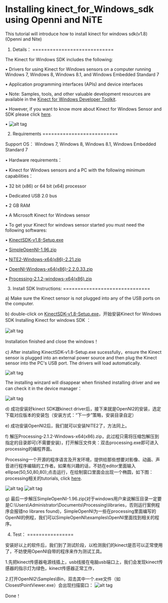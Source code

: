 Installing kinect_for_Windows_sdk using Openni and NiTE 
===========================================================

 This tutorial will  introduce how to install kinect for windows sdk(v1.8) (Openni and Nite)
 
1.	Details：
============================ 

The Kinect for Windows SDK includes the following:

•	Drivers for using Kinect for Windows sensors on a computer running Windows 7, Windows 8, Windows 8.1, and Windows Embedded Standard 7

•	Application programming interfaces (APIs) and device interfaces

•	Note: Samples, tools, and other valuable development resources are available in the [Kinect for Windows Developer Toolkit](http://go.microsoft.com/fwlink/?LinkID=323589).

•	However, if you want to know more about Kinect for Windows Sensor and SDK please click [here](http://www.microsoft.com/en-us/kinectforwindowsdev/start.aspx).

•
![alt tag](https://raw.githubusercontent.com/timlentse/-Installing--kinect-for-windows-sdk--using-Openni-and-NiTE-/master/kinect.png)

2.	Requirements
==========================

Support OS：
Windows 7, Windows 8, Windows 8.1, Windows Embedded Standard 7

•	Hardware requirements：

•	 Kinect for Windows sensors and a PC with the following minimum capabilities：

•	32 bit (x86) or 64 bit (x64) processor

•	Dedicated USB 2.0 bus

•	2 GB RAM

•	A Microsoft Kinect for Windows sensor

•	To get your Kinect for windows sensor started you must need the following softwares:

•	[KinectSDK-v1.8-Setup.exe](http://download.microsoft.com/download/E/1/D/E1DEC243-0389-4A23-87BF-F47DE869FC1A/KinectSDK-v1.8-Setup.exe)

•	[SimpleOpenNI-1.96.zip](https://code.google.com/p/simple-openni/downloads/list)

•	[NiTE2-Windows-x64(x86)-2.21.zip](http://www.openni.org/files/nite/)

•	[OpenNI-Windows-x64(x86)-2.2.0.33.zip](http://www.openni.org/openni-sdk/)

•	[Processing-2.1.2-windows-x64(x86).zip](https://www.processing.org/download/?processing)

3.	Install SDK Instructions:
==============================

a)	Make sure the Kinect sensor is not plugged into any of the USB ports on the computer.

b)	double-click on [KinectSDK-v1.8-Setup.exe](http://download.microsoft.com/download/E/1/D/E1DEC243-0389-4A23-87BF-F47DE869FC1A/KinectSDK-v1.8-Setup.exe)，开始安装Kinect for Windows SDK
Installing Kinect for windows SDK ：

 ![alt tag](https://raw.githubusercontent.com/timlentse/-Installing--kinect-for-windows-sdk--using-Openni-and-NiTE-/master/screenshot1.png)　
 
Installation finished and close the windows！

c)	After installing KinectSDK-v1.8-Setup.exe sucessfully，ensure the Kinect sensor is plugged into an external power source and then plug the Kinect sensor into the PC's USB port. The drivers will load automatically.

 ![alt tag](https://raw.githubusercontent.com/timlentse/-Installing--kinect-for-windows-sdk--using-Openni-and-NiTE-/master/screenshot2.png)
 
The installing winzard will disappear when finished installing driver and we can check it in the device manager：

![alt tag](https://raw.githubusercontent.com/timlentse/-Installing--kinect-for-windows-sdk--using-Openni-and-NiTE-/master/screenshot3.png)
 
d)	成功安装好kinect SDK跟kinect driver后，接下来就是OpenNI2的安装，选定下载对应版本的安装包（安装方式：“下一步”策略，安装目录自定）

e)	成功安装OpenNI2后，我们就可以安装NITE2了，方法同上。

f)	解压Processing-2.1.2-Windows-x64(x86).zip，此过程只需将压缩包解压到指定的目录即可(不需要安装)，打开解压文件夹：双击processing.exe即可进入processing的编程界面。

Processing一个开源的程序语言及开发环境，提供给那些想要对影像、动画、声音进行程序编辑的工作者。如果有兴趣的话，不妨在editor里面输入ellipse(50,50,80,80);点击运行，在绘制窗口里面会出现一个椭圆，如下图： processing相关的tutorials, click [here](http://www.processing.org/tutorials/).

![alt tag](https://raw.githubusercontent.com/timlentse/-Installing--kinect-for-windows-sdk--using-Openni-and-NiTE-/master/screenshot4.png)
![alt tag](https://raw.githubusercontent.com/timlentse/-Installing--kinect-for-windows-sdk--using-Openni-and-NiTE-/master/screenshot5.png)

   
g)	最后一步解压SimpleOpenNI-1.96.zip(对于windows用户来说解压目录一定要是C:\Users\Administrator\Documents\Processing\libraries，否则运行案例程序会报错no librares found)，SimpleOpenNI为一些在processing里面编写的OpenNI的例程，我们可以SimpleOpenNI\examples\OpenNI里面找到相关的程序。

4.	Test：
================

安装好以上的软件后，我们到了测试阶段，以检测我们的kinect是否可以正常使用了，不妨使用OpenNI自带的程序来作为测试工具。

1.先把kinect传感器电源线插上，usb线接在电脑usb端口上，我们会发现kinect传感器的指示灯为绿色，kinect传感器正常工作，

2.打开OpenNI2\Samples\Bin，双击其中一个.exe文件（如ClosestPointViewer.exe）会出现扫描窗口：
![alt tag](https://raw.githubusercontent.com/timlentse/-Installing--kinect-for-windows-sdk--using-Openni-and-NiTE-/master/screenshot6.png)
 
Done！

